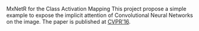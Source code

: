 MxNetR for the Class Activation Mapping
This project propose a simple example to expose the implicit attention of Convolutional Neural Networks on the image. The paper is published at [CVPR'16](https://arxiv.org/pdf/1512.04150.pdf).

